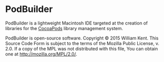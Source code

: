 # PodBuilder

PodBuilder is a lightweight Macintosh IDE targeted at the creation of libraries
for the [CocoaPods](http://cocoapods.org/) library management system.

PodBuilder is open-source software. Copyright © 2015
William Kent. This Source Code Form is subject to the
terms of the Mozilla Public License, v. 2.0. If a copy of
the MPL was not distributed with this file, You can obtain
one at <http://mozilla.org/MPL/2.0/>.
